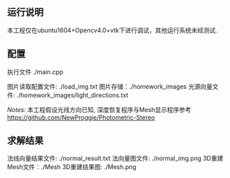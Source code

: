 ## 运行说明
本工程仅在ubuntu1604+Opencv4.0+vtk下进行调试，其他运行系统未经测试. 

## 配置
执行文件 ./main.cpp 

图片读取配置文件: ./load_img.txt 
图片存储：./homework_images 
光源向量文件: ./homework_images/light_directions.txt

*Notes:* 本工程假设光线方向已知, 深度恢复程序与Mesh显示程序参考 
<https://github.com/NewProggie/Photometric-Stereo>

## 求解结果 
法线向量结果文件: ./normal_result.txt 
法向量图文件: ./normal_img.png 
3D重建Mesh文件：./Mesh 
3D重建结果图: ./Mesh.png
